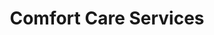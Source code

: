 ---
title: "Comfort Care Services"
url: /new-hyde-park/comfort-care-services/
shop: medical supply
---